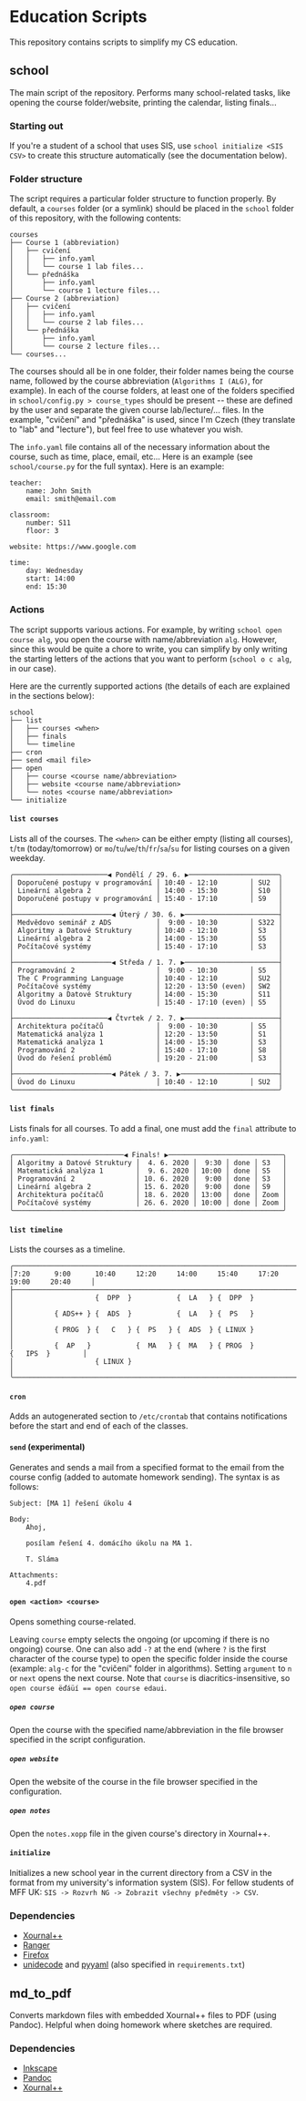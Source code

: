 # Education Scripts
This repository contains scripts to simplify my CS education.

## school
The main script of the repository. Performs many school-related tasks, like opening the course folder/website, printing the calendar, listing finals...

### Starting out
If you're a student of a school that uses SIS, use `school initialize <SIS CSV>` to create this structure automatically (see the documentation below).

### Folder structure
The script requires a particular folder structure to function properly. By default, a `courses` folder (or a symlink) should be placed in the `school` folder of this repository, with the following contents:
```
courses
├── Course 1 (abbreviation)
│   ├── cvičení
│   │   ├── info.yaml
│   │   └── course 1 lab files...
│   └── přednáška
│       ├── info.yaml
│       └── course 1 lecture files...
├── Course 2 (abbreviation)
│   ├── cvičení
│   │   ├── info.yaml
│   │   └── course 2 lab files...
│   └── přednáška
│       ├── info.yaml
│       └── course 2 lecture files...
└── courses...
```

The courses should all be in one folder, their folder names being the course name, followed by the course abbreviation (`Algorithms I (ALG)`, for example). In each of the course folders, at least one of the folders specified in `school/config.py > course_types` should be present -- these are defined by the user and separate the given course lab/lecture/... files. In the example, "cvičení" and "přednáška" is used, since I'm Czech (they translate to "lab" and "lecture"), but feel free to use whatever you wish.

The `info.yaml` file contains all of the necessary information about the course, such as time, place, email, etc... Here is an example (see `school/course.py` for the full syntax). Here is an example:
```
teacher:
    name: John Smith
    email: smith@email.com

classroom:
    number: S11
    floor: 3

website: https://www.google.com

time:
    day: Wednesday
    start: 14:00
    end: 15:30
```

### Actions
The script supports various actions. For example, by writing `school open course alg`, you open the course with name/abbreviation `alg`. However, since this would be quite a chore to write, you can simplify by only writing the starting letters of the actions that you want to perform (`school o c alg`, in our case).

Here are the currently supported actions (the details of each are explained in the sections below):
```
school
├── list
│   ├── courses <when>
│   ├── finals
│   └── timeline
├── cron
├── send <mail file>
├── open
│   ├── course <course name/abbreviation>
│   ├── website <course name/abbreviation>
│   └── notes <course name/abbreviation>
└── initialize
```

#### `list courses`
Lists all of the courses. The `<when>` can be either empty (listing all courses), `t`/`tm` (today/tomorrow) or `mo`/`tu`/`we`/`th`/`fr`/`sa`/`su` for listing courses on a given weekday.
```
╭───────────────────────◀ Pondělí / 29. 6. ▶──────────────────────╮
│ Doporučené postupy v programování │ 10:40 - 12:10        │ SU2  │
│ Lineární algebra 2                │ 14:00 - 15:30        │ S10  │
│ Doporučené postupy v programování │ 15:40 - 17:10        │ S9   │
│                                                                 │
├────────────────────────◀ Úterý / 30. 6. ▶───────────────────────┤
│ Medvědovo seminář z ADS           │  9:00 - 10:30        │ S322 │
│ Algoritmy a Datové Struktury      │ 10:40 - 12:10        │ S3   │
│ Lineární algebra 2                │ 14:00 - 15:30        │ S5   │
│ Počítačové systémy                │ 15:40 - 17:10        │ S3   │
│                                                                 │
├────────────────────────◀ Středa / 1. 7. ▶───────────────────────┤
│ Programování 2                    │  9:00 - 10:30        │ S5   │
│ The C Programming Language        │ 10:40 - 12:10        │ SU2  │
│ Počítačové systémy                │ 12:20 - 13:50 (even) │ SW2  │
│ Algoritmy a Datové Struktury      │ 14:00 - 15:30        │ S11  │
│ Úvod do Linuxu                    │ 15:40 - 17:10 (even) │ S5   │
│                                                                 │
├───────────────────────◀ Čtvrtek / 2. 7. ▶───────────────────────┤
│ Architektura počítačů             │  9:00 - 10:30        │ S5   │
│ Matematická analýza 1             │ 12:20 - 13:50        │ S1   │
│ Matematická analýza 1             │ 14:00 - 15:30        │ S3   │
│ Programování 2                    │ 15:40 - 17:10        │ S8   │
│ Úvod do řešení problémů           │ 19:20 - 21:00        │ S3   │
│                                                                 │
├────────────────────────◀ Pátek / 3. 7. ▶────────────────────────┤
│ Úvod do Linuxu                    │ 10:40 - 12:10        │ SU2  │
╰─────────────────────────────────────────────────────────────────╯
```

#### `list finals`
Lists finals for all courses. To add a final, one must add the `final` attribute to `info.yaml`:
```
╭───────────────────────────◀ Finals! ▶────────────────────────────╮
│ Algoritmy a Datové Struktury │  4. 6. 2020 │  9:30 │ done │ S3   │
│ Matematická analýza 1        │  9. 6. 2020 │ 10:00 │ done │ S5   │
│ Programování 2               │ 10. 6. 2020 │  9:00 │ done │ S3   │
│ Lineární algebra 2           │ 15. 6. 2020 │  9:00 │ done │ S9   │
│ Architektura počítačů        │ 18. 6. 2020 │ 13:00 │ done │ Zoom │
│ Počítačové systémy           │ 26. 6. 2020 │ 10:00 │ done │ Zoom │
╰──────────────────────────────────────────────────────────────────╯
```

#### `list timeline`
Lists the courses as a timeline.
```
╭──────────────────────────────────────────────────────────────────────────────────────────╮
│7:20      9:00      10:40     12:20     14:00     15:40     17:20     19:00     20:40     │
├──────────────────────────────────────────────────────────────────────────────────────────┤
│                    {  DPP  }           {  LA   } {  DPP  }                               │
│          { ADS++ } {  ADS  }           {  LA   } {  PS   }                               │
│          { PROG  } {   C   } {  PS   } {  ADS  } { LINUX }                               │
│          {  AP   }           {  MA   } {  MA   } { PROG  }             {   IPS  }        │
│                    { LINUX }                                                             │
╰──────────────────────────────────────────────────────────────────────────────────────────╯
```

#### `cron`
Adds an autogenerated section to `/etc/crontab` that contains notifications before the start and end of each of the classes.

#### `send` (experimental)
Generates and sends a mail from a specified format to the email from the course config (added to automate homework sending). The syntax is as follows:
```
Subject: [MA 1] řešení úkolu 4

Body:
	Ahoj,
	
	posílam řešení 4. domácího úkolu na MA 1.
	
	T. Sláma

Attachments:
	4.pdf
```

#### `open <action> <course>`
Opens something course-related.

Leaving `course` empty selects the ongoing (or upcoming if there is no ongoing) course. One can also add `-?` at the end (where `?` is the first character of the course type) to open the specific folder inside the course (example: `alg-c` for the "cvičení" folder in algorithms). Setting `argument` to `n` or `next` opens the next course. Note that `course` is diacritics-insensitive, so `open course ëďáüí == open course edaui`.

##### `open course`
Open the course with the specified name/abbreviation in the file browser specified in the script configuration.

##### `open website`
Open the website of the course in the file browser specified in the configuration.

##### `open notes`
Open the `notes.xopp` file in the given course's directory in Xournal++.

#### `initialize`
Initializes a new school year in the current directory from a CSV in the format from my university's information system (SIS). For fellow students of MFF UK: `SIS -> Rozvrh NG -> Zobrazit všechny předměty -> CSV`.

### Dependencies
- [Xournal++](https://github.com/xournalpp/xournalpp)
- [Ranger](https://wiki.archlinux.org/index.php/Ranger)
- [Firefox](https://www.mozilla.org/firefox/)
- [unidecode](https://pypi.org/project/Unidecode/) and [pyyaml](https://pyyaml.org/wiki/PyYAMLDocumentation) (also specified in `requirements.txt`)


## md_to_pdf
Converts markdown files with embedded Xournal++ files to PDF (using Pandoc). Helpful when doing homework where sketches are required.

### Dependencies
- [Inkscape](https://inkscape.org/)
- [Pandoc](https://pandoc.org/)
- [Xournal++](https://github.com/xournalpp/xournalpp)
